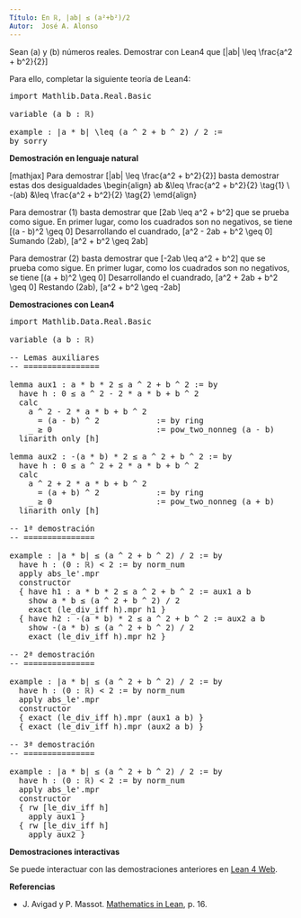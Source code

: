 ```yaml
---
Título: En ℝ, |ab| ≤ (a²+b²)/2
Autor:  José A. Alonso
---
```


Sean \(a\) y \(b\) números reales. Demostrar con Lean4 que
\[|ab| \leq \frac{a^2 + b^2}{2}\]

Para ello, completar la siguiente teoría de Lean4:

<pre lang="lean">
import Mathlib.Data.Real.Basic

variable (a b : ℝ)

example : |a * b| \leq (a ^ 2 + b ^ 2) / 2 :=
by sorry
</pre>
<!--more-->

<b>Demostración en lenguaje natural</b>

[mathjax]
Para demostrar
\[|ab| \leq \frac{a^2 + b^2}{2}\]
basta demostrar estas dos desigualdades
\begin{align}
   ab    &\leq \frac{a^2 + b^2}{2} \tag{1} \\
   -(ab) &\leq \frac{a^2 + b^2}{2} \tag{2}
\emd{align}

Para demostrar (1) basta demostrar que
\[2ab \leq a^2 + b^2\]
que se prueba como sigue. En primer lugar, como los cuadrados son no
negativos, se tiene
\[(a - b)^2 \geq 0\]
Desarrollando el cuandrado,
\[a^2 - 2ab + b^2 \geq 0\]
Sumando \(2ab\),
\[a^2 + b^2 \geq 2ab\]

Para demostrar (2) basta demostrar que
\[-2ab \leq a^2 + b^2\]
que se prueba como sigue. En primer lugar, como los cuadrados son no
negativos, se tiene
\[(a + b)^2 \geq 0\]
Desarrollando el cuandrado,
\[a^2 + 2ab + b^2 \geq 0\]
Restando \(2ab),
\[a^2 + b^2 \geq -2ab\]

<b>Demostraciones con Lean4</b>

<pre lang="lean">
import Mathlib.Data.Real.Basic

variable (a b : ℝ)

-- Lemas auxiliares
-- ================

lemma aux1 : a * b * 2 ≤ a ^ 2 + b ^ 2 := by
  have h : 0 ≤ a ^ 2 - 2 * a * b + b ^ 2
  calc
    a ^ 2 - 2 * a * b + b ^ 2
      = (a - b) ^ 2            := by ring
    _ ≥ 0                      := pow_two_nonneg (a - b)
  linarith only [h]

lemma aux2 : -(a * b) * 2 ≤ a ^ 2 + b ^ 2 := by
  have h : 0 ≤ a ^ 2 + 2 * a * b + b ^ 2
  calc
    a ^ 2 + 2 * a * b + b ^ 2
      = (a + b) ^ 2            := by ring
    _ ≥ 0                      := pow_two_nonneg (a + b)
  linarith only [h]

-- 1ª demostración
-- ===============

example : |a * b| ≤ (a ^ 2 + b ^ 2) / 2 := by
  have h : (0 : ℝ) < 2 := by norm_num
  apply abs_le'.mpr
  constructor
  { have h1 : a * b * 2 ≤ a ^ 2 + b ^ 2 := aux1 a b
    show a * b ≤ (a ^ 2 + b ^ 2) / 2
    exact (le_div_iff h).mpr h1 }
  { have h2 : -(a * b) * 2 ≤ a ^ 2 + b ^ 2 := aux2 a b
    show -(a * b) ≤ (a ^ 2 + b ^ 2) / 2
    exact (le_div_iff h).mpr h2 }

-- 2ª demostración
-- ===============

example : |a * b| ≤ (a ^ 2 + b ^ 2) / 2 := by
  have h : (0 : ℝ) < 2 := by norm_num
  apply abs_le'.mpr
  constructor
  { exact (le_div_iff h).mpr (aux1 a b) }
  { exact (le_div_iff h).mpr (aux2 a b) }

-- 3ª demostración
-- ===============

example : |a * b| ≤ (a ^ 2 + b ^ 2) / 2 := by
  have h : (0 : ℝ) < 2 := by norm_num
  apply abs_le'.mpr
  constructor
  { rw [le_div_iff h]
    apply aux1 }
  { rw [le_div_iff h]
    apply aux2 }
</pre>

<b>Demostraciones interactivas</b>

Se puede interactuar con las demostraciones anteriores en <a href="https://lean.math.hhu.de/#url=https://raw.githubusercontent.com/jaalonso/Calculemus2/main/src/Ejercicio_desigualdades_absolutas.lean" rel="noopener noreferrer" target="_blank">Lean 4 Web</a>.

<b>Referencias</b>

<ul>
<li> J. Avigad y P. Massot. <a href="https://bit.ly/3U4UjBk">Mathematics in Lean</a>, p. 16.</li>
</ul>
